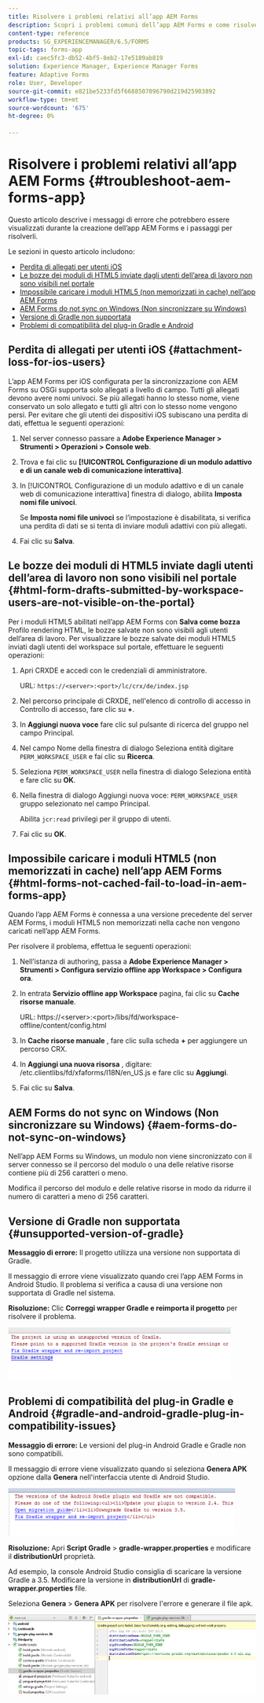 ```yaml
---
title: Risolvere i problemi relativi all’app AEM Forms
description: Scopri i problemi comuni dell’app AEM Forms e come risolverli.
content-type: reference
products: SG_EXPERIENCEMANAGER/6.5/FORMS
topic-tags: forms-app
exl-id: caec5fc3-db52-4bf5-8eb2-17e5189ab819
solution: Experience Manager, Experience Manager Forms
feature: Adaptive Forms
role: User, Developer
source-git-commit: e821be5233fd5f6688507096790d219d25903892
workflow-type: tm+mt
source-wordcount: '675'
ht-degree: 0%

---
```


# Risolvere i problemi relativi all’app AEM Forms {#troubleshoot-aem-forms-app}

Questo articolo descrive i messaggi di errore che potrebbero essere visualizzati durante la creazione dell’app AEM Forms e i passaggi per risolverli.

Le sezioni in questo articolo includono:

* [Perdita di allegati per utenti iOS](/help/forms/using/issues-aem-forms-app.md#attachment-loss-for-ios-users)
* [Le bozze dei moduli di HTML5 inviate dagli utenti dell’area di lavoro non sono visibili nel portale](/help/forms/using/issues-aem-forms-app.md#html-form-drafts-submitted-by-workspace-users-are-not-visible-on-the-portal)
* [Impossibile caricare i moduli HTML5 (non memorizzati in cache) nell’app AEM Forms](/help/forms/using/issues-aem-forms-app.md#html-forms-not-cached-fail-to-load-in-aem-forms-app)
* [AEM Forms do not sync on Windows (Non sincronizzare su Windows)](/help/forms/using/issues-aem-forms-app.md#aem-forms-do-not-sync-on-windows)
* [Versione di Gradle non supportata](/help/forms/using/issues-aem-forms-app.md#unsupported-version-of-gradle)
* [Problemi di compatibilità del plug-in Gradle e Android](/help/forms/using/issues-aem-forms-app.md#gradle-and-android-gradle-plug-in-compatibility-issues)

## Perdita di allegati per utenti iOS {#attachment-loss-for-ios-users}

L’app AEM Forms per iOS configurata per la sincronizzazione con AEM Forms su OSGi supporta solo allegati a livello di campo. Tutti gli allegati devono avere nomi univoci. Se più allegati hanno lo stesso nome, viene conservato un solo allegato e tutti gli altri con lo stesso nome vengono persi. Per evitare che gli utenti dei dispositivi iOS subiscano una perdita di dati, effettua le seguenti operazioni:

1. Nel server connesso passare a **Adobe Experience Manager > Strumenti > Operazioni > Console web**.
1. Trova e fai clic su **[!UICONTROL Configurazione di un modulo adattivo e di un canale web di comunicazione interattiva]**.
1. In [!UICONTROL Configurazione di un modulo adattivo e di un canale web di comunicazione interattiva] finestra di dialogo, abilita **Imposta nomi file univoci**.

   Se **Imposta nomi file univoci** se l’impostazione è disabilitata, si verifica una perdita di dati se si tenta di inviare moduli adattivi con più allegati.

1. Fai clic su **Salva**.

## Le bozze dei moduli di HTML5 inviate dagli utenti dell’area di lavoro non sono visibili nel portale {#html-form-drafts-submitted-by-workspace-users-are-not-visible-on-the-portal}

Per i moduli HTML5 abilitati nell’app AEM Forms con **Salva come bozza** Profilo rendering HTML, le bozze salvate non sono visibili agli utenti dell’area di lavoro. Per visualizzare le bozze salvate dei moduli HTML5 inviati dagli utenti del workspace sul portale, effettuare le seguenti operazioni:

1. Apri CRXDE e accedi con le credenziali di amministratore.

   URL: `https://<server>:<port>/lc/crx/de/index.jsp`

1. Nel percorso principale di CRXDE, nell&#39;elenco di controllo di accesso in Controllo di accesso, fare clic su **+**.
1. In **Aggiungi nuova voce** fare clic sul pulsante di ricerca del gruppo nel campo Principal.
1. Nel campo Nome della finestra di dialogo Seleziona entità digitare `PERM_WORKSPACE_USER` e fai clic su **Ricerca**.
1. Seleziona `PERM_WORKSPACE_USER` nella finestra di dialogo Seleziona entità e fare clic su **OK**.
1. Nella finestra di dialogo Aggiungi nuova voce: `PERM_WORKSPACE_USER` gruppo selezionato nel campo Principal.

   Abilita `jcr:read` privilegi per il gruppo di utenti.

1. Fai clic su **OK**.

## Impossibile caricare i moduli HTML5 (non memorizzati in cache) nell’app AEM Forms {#html-forms-not-cached-fail-to-load-in-aem-forms-app}

Quando l’app AEM Forms è connessa a una versione precedente del server AEM Forms, i moduli HTML5 non memorizzati nella cache non vengono caricati nell’app AEM Forms.

Per risolvere il problema, effettua le seguenti operazioni:

1. Nell’istanza di authoring, passa a **Adobe Experience Manager > Strumenti > Configura servizio offline app Workspace > Configura ora**.
1. In entrata **Servizio offline app Workspace** pagina, fai clic su **Cache risorse manuale**.

   URL: https://&lt;server>:&lt;port>/libs/fd/workspace-offline/content/config.html

1. In **Cache risorse manuale** , fare clic sulla scheda **+** per aggiungere un percorso CRX.
1. In **Aggiungi una nuova risorsa** , digitare: /etc.clientlibs/fd/xfaforms/I18N/en_US.js e fare clic su **Aggiungi**.
1. Fai clic su **Salva**.

## AEM Forms do not sync on Windows (Non sincronizzare su Windows) {#aem-forms-do-not-sync-on-windows}

Nell’app AEM Forms su Windows, un modulo non viene sincronizzato con il server connesso se il percorso del modulo o una delle relative risorse contiene più di 256 caratteri o meno.

Modifica il percorso del modulo e delle relative risorse in modo da ridurre il numero di caratteri a meno di 256 caratteri.

## Versione di Gradle non supportata {#unsupported-version-of-gradle}

**Messaggio di errore:** Il progetto utilizza una versione non supportata di Gradle.

Il messaggio di errore viene visualizzato quando crei l’app AEM Forms in Android Studio. Il problema si verifica a causa di una versione non supportata di Gradle nel sistema.

**Risoluzione:** Clic **Correggi wrapper Gradle e reimporta il progetto** per risolvere il problema.

![gradle_unsupported_version](assets/gradle_unsupported_version.png)

## Problemi di compatibilità del plug-in Gradle e Android {#gradle-and-android-gradle-plug-in-compatibility-issues}

**Messaggio di errore:** Le versioni del plug-in Android Gradle e Gradle non sono compatibili.

Il messaggio di errore viene visualizzato quando si seleziona **Genera APK** opzione dalla **Genera** nell&#39;interfaccia utente di Android Studio.

![gradle_plugin_compatibility](assets/gradle_plugin_compatibility.png)

**Risoluzione:** Apri **Script Gradle** > **gradle-wrapper.properties** e modificare il **distributionUrl** proprietà.

Ad esempio, la console Android Studio consiglia di scaricare la versione Gradle a 3.5. Modificare la versione in **distributionUrl** di **gradle-wrapper.properties** file.

Seleziona **Genera** > **Genera APK** per risolvere l&#39;errore e generare il file apk.

![gradle_wrapper_properties](assets/gradle_wrapper_properties.png)
